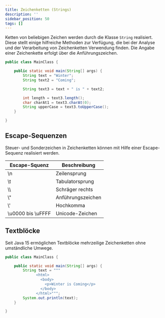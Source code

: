 ```yaml
---
title: Zeichenketten (Strings)
description: ''
sidebar_position: 50
tags: []
---
```


Ketten von beliebigen Zeichen werden durch die Klasse `String` realisiert. Diese stellt einige hilfreiche Methoden zur Verfügung, die bei der Analyse und der Verarbeitung von Zeichenketten Verwendung finden. Die Angabe einer Zeichenkette erfolgt über die 
Anführungszeichen.

```java
public class MainClass {

    public static void main(String[] args) {
        String text = "Winter";
        String text2 = "Coming";

        String text3 = text + " is " + text2;

        int length = text3.length();
        char charAt1 = text3.charAt(0);
        String upperCase = text3.toUpperCase();
    }

}
```

## Escape-Sequenzen
Steuer- und Sonderzeichen in Zeichenketten können mit Hilfe einer Escape-Sequenz realisiert werden.

| Escape-Squenz       | Beschreibung      |
| ------------------- | ----------------- |
| \\n                 | Zeilensprung      |
| \\t                 | Tabulatorsprung   |
| \\\\                | Schräger rechts   |
| \\"                 | Anführungszeichen |
| \\'                 | Hochkomma         |
| \\u0000 bis \\uFFFF | Unicode-Zeichen   |

## Textblöcke
Seit Java 15 ermöglichen Textblöcke mehrzeilige Zeichenketten ohne umständliche Umwege.

```java
public class MainClass {

    public static void main(String[] args) { 
        String text = """
              <html>
                <body>
                  <p>Winter is Coming</p>
                </body>
              </html>""";		
        System.out.println(text);
    }

}
```
